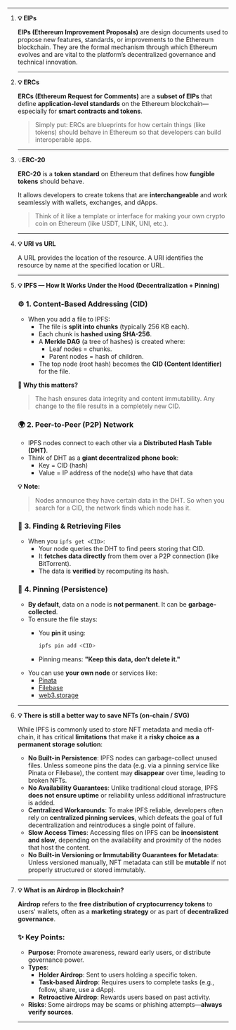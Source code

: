 ---

1. **💡 EIPs**
    
    **EIPs (Ethereum Improvement Proposals)** are design documents used to propose new features, standards, or improvements to the Ethereum blockchain. They are the formal mechanism through which Ethereum evolves and are vital to the platform’s decentralized governance and technical innovation.
    
    ---
    
2. **💡 ERCs**
    
    **ERCs (Ethereum Request for Comments)** are a **subset of EIPs** that define **application-level standards** on the Ethereum blockchain—especially for **smart contracts and tokens**.
    
    > Simply put: ERCs are blueprints for how certain things (like tokens) should behave in Ethereum so that developers can build interoperable apps.
    > 
    
    ---
    
3. 💡**ERC-20**
    
    **ERC-20** is a **token standard** on Ethereum that defines how **fungible tokens** should behave.
    
    It allows developers to create tokens that are **interchangeable** and work seamlessly with wallets, exchanges, and dApps.
    
    > Think of it like a template or interface for making your own crypto coin on Ethereum (like USDT, LINK, UNI, etc.).
    > 
    
    ---
    
4. **💡 URI vs URL**
    
    A URL provides the location of the resource. A URI identifies the resource by name at the specified location or URL.
    
    ---
    
5. **💡 IPFS — How It Works Under the Hood (Decentralization + Pinning)**
    
    ### ⚙️ 1. **Content-Based Addressing (CID)**
    
    - When you add a file to IPFS:
        - The file is **split into chunks** (typically 256 KB each).
        - Each chunk is **hashed using SHA-256**.
        - A **Merkle DAG** (a tree of hashes) is created where:
            - Leaf nodes = chunks.
            - Parent nodes = hash of children.
        - The top node (root hash) becomes the **CID (Content Identifier)** for the file.
    
    **📌 Why this matters?**
    
    > The hash ensures data integrity and content immutability. Any change to the file results in a completely new CID.
    > 
    
    ### 🌍 2. **Peer-to-Peer (P2P) Network**
    
    - IPFS nodes connect to each other via a **Distributed Hash Table (DHT)**.
    - Think of DHT as a **giant decentralized phone book**:
        - Key = CID (hash)
        - Value = IP address of the node(s) who have that data
    
    **💡 Note:**
    
    > Nodes announce they have certain data in the DHT. So when you search for a CID, the network finds which node has it.
    > 
    
    ### 📡 3. **Finding & Retrieving Files**
    
    - When you `ipfs get <CID>`:
        - Your node queries the DHT to find peers storing that CID.
        - It **fetches data directly** from them over a P2P connection (like BitTorrent).
        - The data is **verified** by recomputing its hash.
    
    ### 📌 4. **Pinning (Persistence)**
    
    - **By default**, data on a node is **not permanent**. It can be **garbage-collected**.
    - To ensure the file stays:
        - You **pin it** using:
            
            ```bash
            ipfs pin add <CID>
            ```
            
        - Pinning means: **"Keep this data, don’t delete it."**
    - You can use **your own node** or services like:
        - [Pinata](https://pinata.cloud/)
        - [Filebase](https://filebase.com/)
        - [web3.storage](https://web3.storage/)
    
    ---
    
6. **💡 There is still a better way to save NFTs (on-chain / SVG)**
    
    While IPFS is commonly used to store NFT metadata and media off-chain, it has critical **limitations** that make it a **risky choice as a permanent storage solution**:
    
    - **No Built-in Persistence**: IPFS nodes can garbage-collect unused files. Unless someone pins the data (e.g. via a pinning service like Pinata or Filebase), the content may **disappear** over time, leading to broken NFTs.
    - **No Availability Guarantees**: Unlike traditional cloud storage, IPFS **does not ensure uptime** or reliability unless additional infrastructure is added.
    - **Centralized Workarounds**: To make IPFS reliable, developers often rely on **centralized pinning services**, which defeats the goal of full decentralization and reintroduces a single point of failure.
    - **Slow Access Times**: Accessing files on IPFS can be **inconsistent and slow**, depending on the availability and proximity of the nodes that host the content.
    - **No Built-in Versioning or Immutability Guarantees for Metadata**: Unless versioned manually, NFT metadata can still be **mutable** if not properly structured or stored immutably.
    
    ---
    
7. **💡 What is an Airdrop in Blockchain?**
    
    **Airdrop** refers to the **free distribution of cryptocurrency tokens** to users' wallets, often as a **marketing strategy** or as part of **decentralized governance**.
    
    ### ✨ Key Points:
    
    - **Purpose**: Promote awareness, reward early users, or distribute governance power.
    - **Types**:
        - **Holder Airdrop**: Sent to users holding a specific token.
        - **Task-based Airdrop**: Requires users to complete tasks (e.g., follow, share, use a dApp).
        - **Retroactive Airdrop**: Rewards users based on past activity.
    - **Risks**: Some airdrops may be scams or phishing attempts—**always verify sources**.
    
    ---